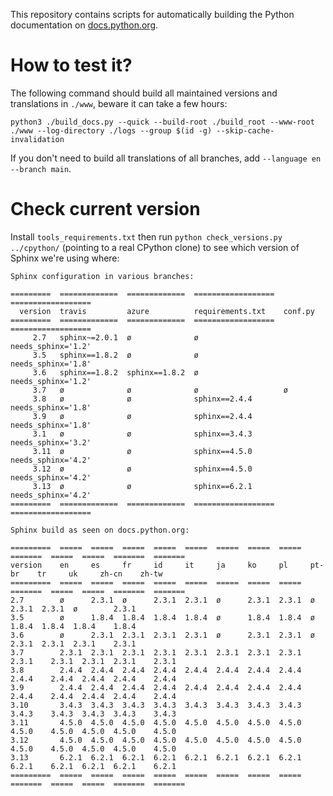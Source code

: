 This repository contains scripts for automatically building the Python
documentation on [docs.python.org](https://docs.python.org).


# How to test it?

The following command should build all maintained versions and
translations in `./www`, beware it can take a few hours:

```shell
python3 ./build_docs.py --quick --build-root ./build_root --www-root ./www --log-directory ./logs --group $(id -g) --skip-cache-invalidation
```

If you don't need to build all translations of all branches, add
`--language en --branch main`.


# Check current version

Install `tools_requirements.txt` then run `python check_versions.py
../cpython/` (pointing to a real CPython clone) to see which version
of Sphinx we're using where:

    Sphinx configuration in various branches:

    =========  =============  =============  ==================  ==================
      version  travis         azure          requirements.txt    conf.py
    =========  =============  =============  ==================  ==================
         2.7   sphinx~=2.0.1  ø              ø                   needs_sphinx='1.2'
         3.5   sphinx==1.8.2  ø              ø                   needs_sphinx='1.8'
         3.6   sphinx==1.8.2  sphinx==1.8.2  ø                   needs_sphinx='1.2'
         3.7   ø              ø              ø                   ø
         3.8   ø              ø              sphinx==2.4.4       needs_sphinx='1.8'
         3.9   ø              ø              sphinx==2.4.4       needs_sphinx='1.8'
         3.1   ø              ø              sphinx==3.4.3       needs_sphinx='3.2'
         3.11  ø              ø              sphinx==4.5.0       needs_sphinx='4.2'
         3.12  ø              ø              sphinx==4.5.0       needs_sphinx='4.2'
         3.13  ø              ø              sphinx==6.2.1       needs_sphinx='4.2'
    =========  =============  =============  ==================  ==================

    Sphinx build as seen on docs.python.org:

    =========  =====  =====  =====  =====  =====  =====  =====  =====  =======  =====  =====  =======  =======
    version    en     es     fr     id     it     ja     ko     pl     pt-br    tr     uk     zh-cn    zh-tw
    =========  =====  =====  =====  =====  =====  =====  =====  =====  =======  =====  =====  =======  =======
    2.7        ø      2.3.1  ø      2.3.1  2.3.1  ø      2.3.1  2.3.1  ø        2.3.1  2.3.1  ø        2.3.1
    3.5        ø      1.8.4  1.8.4  1.8.4  1.8.4  ø      1.8.4  1.8.4  ø        1.8.4  1.8.4  1.8.4    1.8.4
    3.6        ø      2.3.1  2.3.1  2.3.1  2.3.1  ø      2.3.1  2.3.1  ø        2.3.1  2.3.1  2.3.1    2.3.1
    3.7        2.3.1  2.3.1  2.3.1  2.3.1  2.3.1  2.3.1  2.3.1  2.3.1  2.3.1    2.3.1  2.3.1  2.3.1    2.3.1
    3.8        2.4.4  2.4.4  2.4.4  2.4.4  2.4.4  2.4.4  2.4.4  2.4.4  2.4.4    2.4.4  2.4.4  2.4.4    2.4.4
    3.9        2.4.4  2.4.4  2.4.4  2.4.4  2.4.4  2.4.4  2.4.4  2.4.4  2.4.4    2.4.4  2.4.4  2.4.4    2.4.4
    3.10       3.4.3  3.4.3  3.4.3  3.4.3  3.4.3  3.4.3  3.4.3  3.4.3  3.4.3    3.4.3  3.4.3  3.4.3    3.4.3
    3.11       4.5.0  4.5.0  4.5.0  4.5.0  4.5.0  4.5.0  4.5.0  4.5.0  4.5.0    4.5.0  4.5.0  4.5.0    4.5.0
    3.12       4.5.0  4.5.0  4.5.0  4.5.0  4.5.0  4.5.0  4.5.0  4.5.0  4.5.0    4.5.0  4.5.0  4.5.0    4.5.0
    3.13       6.2.1  6.2.1  6.2.1  6.2.1  6.2.1  6.2.1  6.2.1  6.2.1  6.2.1    6.2.1  6.2.1  6.2.1    6.2.1
    =========  =====  =====  =====  =====  =====  =====  =====  =====  =======  =====  =====  =======  =======
